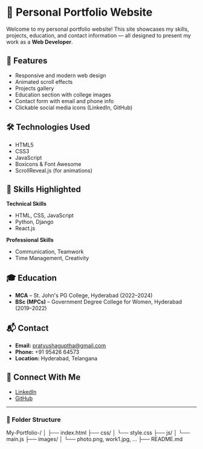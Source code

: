 # 💼 Personal Portfolio Website

Welcome to my personal portfolio website! This site showcases my skills, projects, education, and contact information — all designed to present my work as a **Web Developer**.

## 📌 Features

- Responsive and modern web design
- Animated scroll effects
- Projects gallery
- Education section with college images
- Contact form with email and phone info
- Clickable social media icons (LinkedIn, GitHub)

## 🛠️ Technologies Used

- HTML5
- CSS3
- JavaScript
- Boxicons & Font Awesome
- ScrollReveal.js (for animations)


## 🧠 Skills Highlighted

**Technical Skills**
- HTML, CSS, JavaScript
- Python, Django
- React.js

**Professional Skills**
- Communication, Teamwork
- Time Management, Creativity

## 🎓 Education

- **MCA** – St. John's PG College, Hyderabad (2022–2024)
- **BSc (MPCs)** – Government Degree College for Women, Hyderabad (2019–2022)

## 📬 Contact

- **Email:** pratyushaguptha@gmail.com  
- **Phone:** +91 95426 64573  
- **Location:** Hyderabad, Telangana

## 🔗 Connect With Me

- [LinkedIn](https://www.linkedin.com/in/pokala-pratyusha-a6695a222)
- [GitHub](https://github.com/PRATYU124)

---

### 📂 Folder Structure

My-Portfolio-/
│
├── index.html
├── css/
│ └── style.css
├── js/
│ └── main.js
├── images/
│ └── photo.png, work1.jpg, ...
├── README.md











